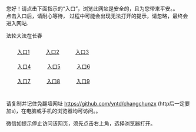 您好！请点击下面指示的“入口”，浏览此网站是安全的，且为您带来平安。。 <br/>
点击入口后，请耐心等待， 过程中可能会出现无法打开的提示，请忽略，最终会进入网站. </br>

法轮大法在长春<br/>
<div style="padding:10px"><a style="margin:20px" target="_blank" href="https://detlwtu7n3j27.cloudfront.net/2Qpsp?mrlxxn" id="ccLink1" rel="nofollow">入口1</a> <a target="_blank" style="margin:20px" href="https://d2vvyzkttoyoqu.cloudfront.net/2Qpsp?xozclw" id="ccLink2" rel="nofollow">入口2</a> <a style="margin:20px" target="_blank" href="https://dp2fj1y0ndyq8.cloudfront.net/2Qpsp?jkshkz" id="ccLink3" rel="nofollow">入口3</a></div>

<div style="padding:10px" ><a style="margin:20px" target="_blank" href="https://detlwtu7n3j27.cloudfront.net/2Qpsp?mrlxxn" id="ccLink4" rel="nofollow">入口4</a> <a style="margin:20px" href="https://d2vvyzkttoyoqu.cloudfront.net/2Qpsp?xozclw" target="_blank" id="ccLink5" rel="nofollow">入口5</a> <a style="margin:20px" href="https://dp2fj1y0ndyq8.cloudfront.net/2Qpsp?jkshkz" target="_blank" id="ccLink6" rel="nofollow">入口6</a></div>

<div style="padding:10px"><a style="margin:20px" target="_blank" href="https://detlwtu7n3j27.cloudfront.net/2Qpsp?mrlxxn" id="ccLink7" rel="nofollow">入口7</a> <a style="margin:20px" href="https://d2vvyzkttoyoqu.cloudfront.net/2Qpsp?xozclw" target="_blank" id="ccLink8" rel="nofollow">入口8</a> <a style="margin:20px" target="_blank" href="https://dp2fj1y0ndyq8.cloudfront.net/2Qpsp?jkshkz" id="ccLink9" rel="nofollow">入口9</a></div>

<br/>



请复制并记住免翻墙网址 https://github.com/yntd/changchunzx (http后一定要加s)，在电脑或手机的浏览器均可访问。。<br/>

微信如提示停止访问该网页，须先点击右上角，选择浏览器打开。
